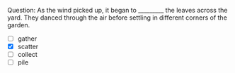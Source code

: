 Question: As the wind picked up, it began to _________ the leaves across the yard. They danced through the air before settling in different corners of the garden.  
- [ ] gather  
- [x] scatter  
- [ ] collect  
- [ ] pile